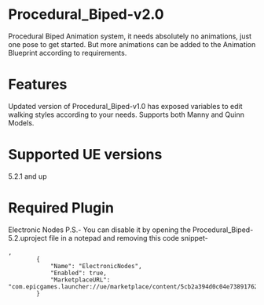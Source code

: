 # Procedural_Biped-v2.0
Procedural Biped Animation system, it needs absolutely no animations, just one pose to get started. But more animations can be added to the Animation Blueprint according to requirements.

# Features
 Updated version of Procedural_Biped-v1.0 has exposed variables to edit walking styles according to your needs.
 Supports both Manny and Quinn Models.

 # Supported UE versions
 5.2.1 and up

 # Required Plugin 
 Electronic Nodes 
P.S.- You can disable it by opening the Procedural_Biped-5.2.uproject file in a notepad and removing this code snippet-
```
,
		{
			"Name": "ElectronicNodes",
			"Enabled": true,
			"MarketplaceURL": "com.epicgames.launcher://ue/marketplace/content/5cb2a394d0c04e73891762be4cbd7216"
		}
```

